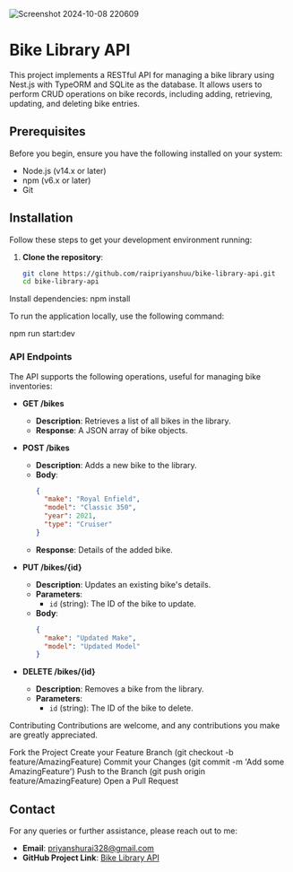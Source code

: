 ![Screenshot 2024-10-08 220609](https://github.com/user-attachments/assets/f1c5106e-0aea-481e-9f7e-743c764ed870)
# Bike Library API

This project implements a RESTful API for managing a bike library using Nest.js with TypeORM and SQLite as the database. It allows users to perform CRUD operations on bike records, including adding, retrieving, updating, and deleting bike entries.

## Prerequisites

Before you begin, ensure you have the following installed on your system:
- Node.js (v14.x or later)
- npm (v6.x or later)
- Git

## Installation

Follow these steps to get your development environment running:

1. **Clone the repository**:
   ```bash
   git clone https://github.com/raipriyanshuu/bike-library-api.git
   cd bike-library-api

Install dependencies:
npm install


To run the application locally, use the following command:

npm run start:dev

### API Endpoints

The API supports the following operations, useful for managing bike inventories:

- **GET /bikes**
  - **Description**: Retrieves a list of all bikes in the library.
  - **Response**: A JSON array of bike objects.

- **POST /bikes**
  - **Description**: Adds a new bike to the library.
  - **Body**:
    ```json
    {
      "make": "Royal Enfield",
      "model": "Classic 350",
      "year": 2021,
      "type": "Cruiser"
    }
    ```
  - **Response**: Details of the added bike.

- **PUT /bikes/{id}**
  - **Description**: Updates an existing bike's details.
  - **Parameters**:
    - `id` (string): The ID of the bike to update.
  - **Body**:
    ```json
    {
      "make": "Updated Make",
      "model": "Updated Model"
    }
    ```

- **DELETE /bikes/{id}**
  - **Description**: Removes a bike from the library.
  - **Parameters**:
    - `id` (string): The ID of the bike to delete.


Contributing
Contributions are welcome, and any contributions you make are greatly appreciated.

Fork the Project
Create your Feature Branch (git checkout -b feature/AmazingFeature)
Commit your Changes (git commit -m 'Add some AmazingFeature')
Push to the Branch (git push origin feature/AmazingFeature)
Open a Pull Request


## Contact

For any queries or further assistance, please reach out to me:

- **Email**: [priyanshurai328@gmail.com](mailto:priyanshurai328@gmail.com)
- **GitHub Project Link**: [Bike Library API](https://github.com/raipriyanshuu/bike-library-api)

